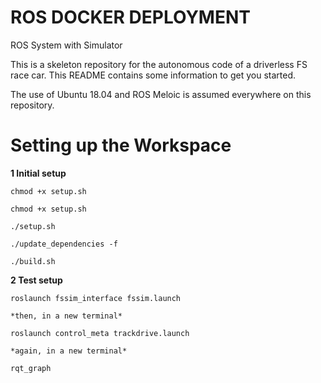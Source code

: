 # ROS DOCKER DEPLOYMENT
ROS System with Simulator

This is a skeleton repository for the autonomous code of a driverless FS race car. This README contains some information to get you started.

The use of Ubuntu 18.04 and ROS Meloic is assumed everywhere on this repository.

# Setting up the Workspace

**1 Initial setup**
```
chmod +x setup.sh

chmod +x setup.sh

./setup.sh

./update_dependencies -f

./build.sh

```

**2 Test setup**
```
roslaunch fssim_interface fssim.launch

*then, in a new terminal*

roslaunch control_meta trackdrive.launch

*again, in a new terminal*

rqt_graph

```
